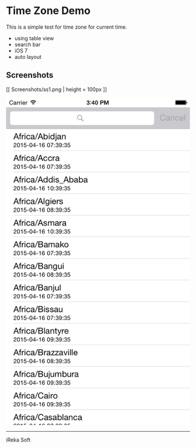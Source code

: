 # Time Zone Demo

This is a simple test for time zone for current time.

* using table view
* search bar
* iOS 7
* auto layout

## Screenshots

[[ Screenshots/ss1.png | height = 100px ]]

![Screenshot](Screenshots/ss1.png)

---

iReka Soft